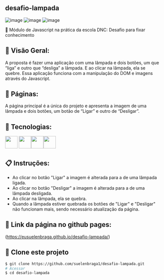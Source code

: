 ## desafio-lampada

![image](https://github.com/suelenbraga1/desafio-lampada/assets/140122120/6e0f2c03-c0d3-444c-834e-e669192f252d)
![image](https://github.com/suelenbraga1/desafio-lampada/assets/140122120/1429d134-20d4-4d03-8c11-d2ca3f6dbf18)
![image](https://github.com/suelenbraga1/desafio-lampada/assets/140122120/9e625c59-5d7b-471c-befb-beff6b1488a8)


📄 Módulo de Javascript na prática da escola DNC: Desafio para fixar conhecimento

## 🏁 Visão Geral:

A proposta é fazer uma aplicação com uma lâmpada e dois botões, um que “liga” e outro que “desliga” a lâmpada. E ao clicar na lâmpada, ela se quebre.
Essa aplicação funciona com a manipulação do DOM e imagens através do Javascript. 

## 📁 Páginas:

A página principal é a única do projeto e apresenta a imagem de uma lâmpada e dois botões, um botão de “Ligar” e outro de “Desligar”.

## 🚀 Tecnologias:

<img src="https://cdn.jsdelivr.net/gh/devicons/devicon@latest/icons/html5/html5-plain.svg" width="40" height="40"/> <img src="https://cdn.jsdelivr.net/gh/devicons/devicon@latest/icons/css3/css3-plain.svg" width="40" height="40"/><img src="https://cdn.jsdelivr.net/gh/devicons/devicon@latest/icons/javascript/javascript-original.svg" width="40" height="40"/><img src="https://cdn.jsdelivr.net/gh/devicons/devicon@latest/icons/figma/figma-original.svg" width="40" height="40"/>
                           
## 📋 Instruções:

 - Ao clicar no botão "Ligar" a imagem é alterada para a de uma lâmpada ligada.
 - Ao clicar no botão "Desligar" a imagem é alterada para a de uma lâmpada desligada. 
 - Ao clicar na lâmpada, ela se quebra.
 - Quando a lâmpada estiver quebrada os botões de "Ligar" e "Desligar" não funcionam mais, sendo necessário atualização da página. 

## 👾 Link da página no github pages:

(https://eusuelenbraga.github.io/desafio-lampada/)

## 👯 Clone este projeto
 
```bash
$ git clone https://github.com/suelenbraga1/desafio-lampada.git
# Acessar
$ cd desafio-lampada
